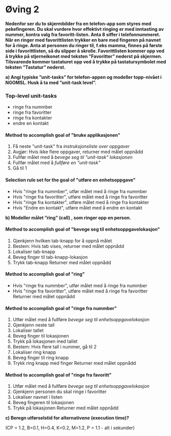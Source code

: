 # Øving 2

**Nedenfor ser du to skjermbilder fra en telefon-app som styres med pekefingeren. Du skal vurdere hvor effektivt ringing er med inntasting av nummer, kontra valg fra favoritt-listen. Anta 8 siffer i telefonnummeret. Når en ringer med favorittlisten trykker en bare med fingeren på navnet for å ringe. Anta at personen du ringer til, f.eks mamma, finnes på første side i favorittlisten, så du slipper å skrolle. Favorittlisten kommer opp ved å trykke på stjerneikonet med teksten ”Favoritter” nederst på skjermen. Tilsvarende kommer tastaturet opp ved å trykke på tastatursymbolet med teksten ”Tastatur” nederst.**

**a) Angi typiske ”unit-tasks” for telefon-appen og modeller topp-nivået i NGOMSL. Husk å ta med ”unit-task level”.**

### Top-level unit-tasks
- ringe fra nummber
- ringe fra favoritter
- ringe fra kontakter
- endre en kontakt

#### Method to accomplish goal of "bruke applikasjonen"
1. Få neste "unit-task" fra _instruksjonsliste over oppgaver_
2. Avgjør: Hvis ikke flere oppgaver, returner med målet oppnådd
3. Fullfør målet med å _bevege seg til "unit-task" lokasjonen_
4. Fullfør målet med å _fullføre en "unit-task"_
5. Gå til 1

#### Selection rule set for the goal of "utføre en enhetsoppgave"
- Hvis "ringe fra nummber", utfør målet med å ringe fra nummber
- Hvis "ringe fra favoritter", utføre målet med å ringe fra favoritter
- Hvis "ringe fra kontakter", utføre målet med å ringe fra kontakter
- Hvis "Endre en kontakt", utføre målet med å endre en kontakt

**b) Modeller målet ”ring” (call) , som ringer opp en person.**

#### Method to accomplish goal of "bevege seg til enhetsoppgavelokasjon"
1. Gjenkjenn hvilken tab-knapp for å oppnå målet
2. Bestem: Hvis tab vises, returner med målet oppnådd
3. Lokaliser tab-knapp
4. Beveg finger til tab-knapp-lokasjon
5. Trykk tab-knapp
Returner med målet oppnådd

#### Method to accomplish goal of "ring"
- Hvis "ringe fra nummber", utfør målet med å ringe fra nummber
- Hvis "ringe fra favoritter", utføre målet med å ringe fra favoritter
Returner med målet oppnådd

#### Method to accomplish goal of "ringe fra nummber"
1. Utfør målet med å fullføre _bevege seg til enhetsoppgavelokasjon_
2. Gjenkjenn neste tall
3. Lokaliser tallet
4. Beveg finger til lokasjonen
5. Trykk på lokasjonen med tallet
6. Bestem: Hvis flere tall i nummer, gå til 2
7. Lokaliser ring knapp
8. Beveg finger til ring knapp
9. Trykk ring knapp med finger
Returner med målet oppnådd

#### Method to accomplish goal of "ringe fra favoritt"
1. Utfør målet med å fullføre _bevege seg til enhetsoppgavelokasjon_
2. Gjenkjenn personen du skal ringe i favoritter
3. Lokaliser navnet i listen
4. Beveg fingeren til lokasjonen
5. Trykk på lokasjonen
Returner med målet oppnådd

**c) Beregn utførselstid for alternativene (execution time)?**

(CP = 1.2, B=0.1, H=0.4, K=0.2, M=1.2, P = 1.1 - alt i sekunder)
